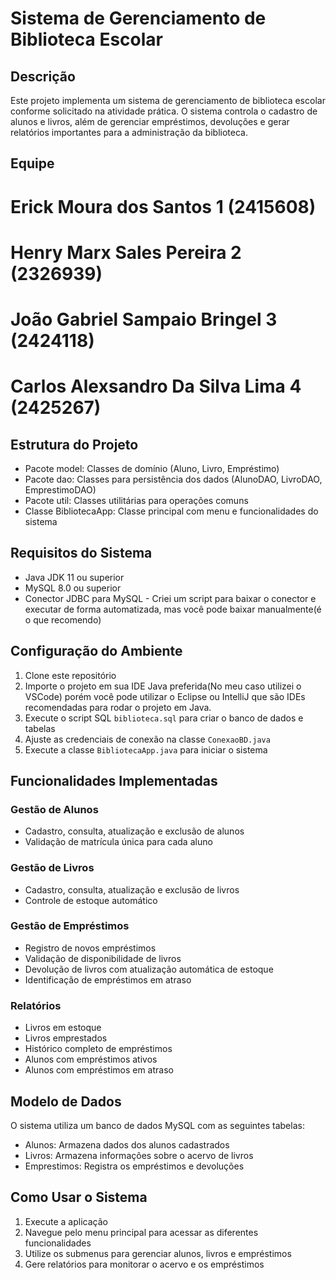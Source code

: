 # Sistema de Gerenciamento de Biblioteca Escolar

## Descrição
Este projeto implementa um sistema de gerenciamento de biblioteca escolar conforme solicitado na atividade prática. O sistema controla o cadastro de alunos e livros, além de gerenciar empréstimos, devoluções e gerar relatórios importantes para a administração da biblioteca.

## Equipe
# Erick Moura dos Santos 1 (2415608)
# Henry Marx Sales Pereira 2 (2326939)
# João Gabriel Sampaio Bringel 3 (2424118)
# Carlos Alexsandro Da Silva Lima 4 (2425267)

## Estrutura do Projeto
- Pacote model: Classes de domínio (Aluno, Livro, Empréstimo)
- Pacote dao: Classes para persistência dos dados (AlunoDAO, LivroDAO, EmprestimoDAO)
- Pacote util: Classes utilitárias para operações comuns
- Classe BibliotecaApp: Classe principal com menu e funcionalidades do sistema

## Requisitos do Sistema
- Java JDK 11 ou superior
- MySQL 8.0 ou superior
- Conector JDBC para MySQL - Criei um script para baixar o conector e executar de forma automatizada, mas você pode baixar manualmente(é o que recomendo)

## Configuração do Ambiente
1. Clone este repositório
2. Importe o projeto em sua IDE Java preferida(No meu caso utilizei o VSCode) porém você pode utilizar o Eclipse ou IntelliJ que são IDEs recomendadas para rodar o projeto em Java.
3. Execute o script SQL `biblioteca.sql` para criar o banco de dados e tabelas
4. Ajuste as credenciais de conexão na classe `ConexaoBD.java`
5. Execute a classe `BibliotecaApp.java` para iniciar o sistema

## Funcionalidades Implementadas
### Gestão de Alunos
- Cadastro, consulta, atualização e exclusão de alunos
- Validação de matrícula única para cada aluno

### Gestão de Livros
- Cadastro, consulta, atualização e exclusão de livros
- Controle de estoque automático

### Gestão de Empréstimos
- Registro de novos empréstimos
- Validação de disponibilidade de livros
- Devolução de livros com atualização automática de estoque
- Identificação de empréstimos em atraso

### Relatórios
- Livros em estoque
- Livros emprestados
- Histórico completo de empréstimos
- Alunos com empréstimos ativos
- Alunos com empréstimos em atraso

## Modelo de Dados
O sistema utiliza um banco de dados MySQL com as seguintes tabelas:
- Alunos: Armazena dados dos alunos cadastrados
- Livros: Armazena informações sobre o acervo de livros
- Emprestimos: Registra os empréstimos e devoluções

## Como Usar o Sistema
1. Execute a aplicação
2. Navegue pelo menu principal para acessar as diferentes funcionalidades
3. Utilize os submenus para gerenciar alunos, livros e empréstimos
4. Gere relatórios para monitorar o acervo e os empréstimos
